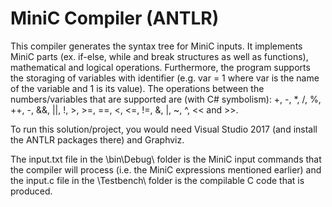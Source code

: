# MiniC Compiler (ANTLR)

This compiler generates the syntax tree for MiniC inputs. It implements MiniC parts (ex. if-else, while and break structures as well as functions), mathematical and logical operations. Furthermore, the program supports the storaging of variables with identifier (e.g. var = 1 where var is the name of the variable and 1 is its value). The operations between the numbers/variables that are supported are (with C# symbolism): +, -, *, /, %, ++, -, &&, ||, !, >, >=, ==, <, <=, !=, &, |, ~, ^, << and >>.

To run this solution/project, you would need Visual Studio 2017 (and install the ANTLR packages there) and Graphviz.

The input.txt file in the \bin\Debug\ folder is the MiniC input commands that the compiler will process (i.e. the MiniC expressions mentioned earlier)
and the input.c file in the \Testbench\ folder is the compilable C code that is produced.
